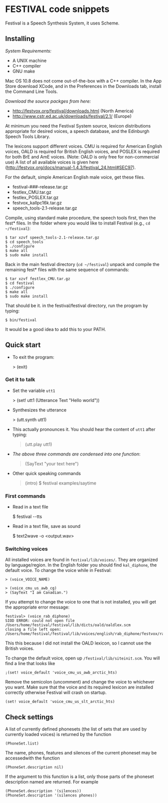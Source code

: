 # FESTIVAL code snippets

Festival is a Speech Synthesis System, it uses Scheme.

## Installing


_System Requirements:_

* A UNIX machine
* C++ compiler
* GNU make

Mac OS 10.8 does not come out-of-the-box with a C++ compiler. In the App Store download XCode, and in the Preferences in the Downloads tab, install the Command Line Tools.

_Download the source packges from here:_

* http://festvox.org/festival/downloads.html (North America)
* http://www.cstr.ed.ac.uk/downloads/festival/2.1/ (Europe)

At minimum you need the Festival System source, lexicon distributions appropriate for desired voices, a speech database, and the Edinburgh Speech Tools Library. 

The lexicons support different voices. CMU is required for American English voices, OALD is required for British English voices, and POSLEX is required for both BrE and AmE voices. (Note: OALD is only free for non-commercial use) A list of all available voices is given here (http://festvox.org/docs/manual-1.4.3/festival_24.html#SEC97).

For the default, simple American English male voice, get these files.

* festival-###-release.tar.gz
* festlex_CMU.tar.gz
* festlex_POSLEX.tar.gz
* festvox_kallpc16k.tar.gz 
* speech_tools-2.1-release.tar.gz

Compile, using standard make procedure, the speech tools first, then the fest* files. In the folder where you would like to install Festival (e.g., `cd ~/festival`):

    $ tar xzvf speech_tools-2.1-release.tar.gz
    $ cd speech_tools
    $ ./configure
    $ make all
    $ sudo make install

Back in the main festival directory (`cd ~/festival`) unpack and compile the remaining fest* files with the same sequence of commands:

    $ tar xzvf festlex_CMU.tar.gz
    $ cd festival
    $ ./configure
    $ make all
    $ sudo make install

That should be it. in the festival/festival directory, run the program by typing:

    $ bin/festival

It would be a good idea to add this to your PATH.

## Quick start

* To exit the program:

    \> (exit)

### Get it to talk

* Set the variable `utt1`

    \> (set! utt1 (Utterance Text "Hello world"))

* Synthesizes the utterance

    \> (utt.synth utt1)

* This actually pronounces it. You should hear the content of `utt1` after typing:

    > (utt.play utt1)

* _The above three commands are condensed into one function_:

    > (SayText "your text here")

* Other quick speaking commands

    > (intro)
    $ festival examples/saytime

### First commands

* Read in a text file

    $ festival --tts <file>

* Read in a text file, save as sound

    $ text2wave <file> -o <output.wav>

### Switching voices

All installed voices are found in `festival/lib/voices/`. They are organized by language/region. In the English folder you should find `kal_diphone`, the default voice. To change the voice while in Festival:

    > (voice_VOICE_NAME)

    > (voice_cmu_us_awb_cg)
    > (SayText "I am Canadian.")

If you attempt to change the voice to one that is not installed, you will get the appropriate error message:

    festival> (voice_rab_diphone)
    SIOD ERROR: could not open file /Users/home/festival/festival/lib/dicts/oald/oaldlex.scm
    closing a file left open: /Users/home/festival/festival/lib/voices/english/rab_diphone/festvox/rab_diphone.scm

This this because I did not install the OALD lexicon, so I cannot use the British voices. 

To change the default voice, open up `/festival/lib/siteinit.scm`. You will find a line that looks like

    ;(set! voice_default 'voice_cmu_us_awb_arctic_hts)

Remove the semicolon (uncomment) and change the voice to whichever you want. Make sure that the voice and its required lexicon are installed correctly otherwise Festival will crash on startup.

    (set! voice_default 'voice_cmu_us_slt_arctic_hts)

## Check settings

A list of currently defined phonesets (the list of sets that are used by currently loaded voices) is returned by the function

    (PhoneSet.list)

The name, phones, features and silences of the current phoneset may be accessedwith the function

    (PhoneSet.description nil)

If the argument to this function is a list, only those parts of the phoneset description named are returned. For example

    (PhoneSet.description '(silences))
    (PhoneSet.description '(silences phones))
